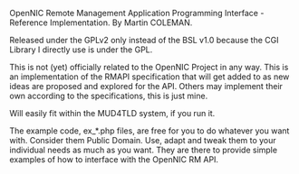 OpenNIC Remote Management Application Programming Interface - Reference Implementation.
By Martin COLEMAN.

Released under the GPLv2 only instead of the BSL v1.0 because the CGI Library I directly use is under the GPL.

This is not (yet) officially related to the OpenNIC Project in any way. This is an implementation of the RMAPI specification that will get added to as new ideas are proposed and explored for the API. Others may implement their own according to the specifications, this is just mine.

Will easily fit within the MUD4TLD system, if you run it.

The example code, ex_*.php files, are free for you to do whatever you want with. Consider them Public Domain.
Use, adapt and tweak them to your individual needs as much as you want. They are there to provide simple
examples of how to interface with the OpenNIC RM API.